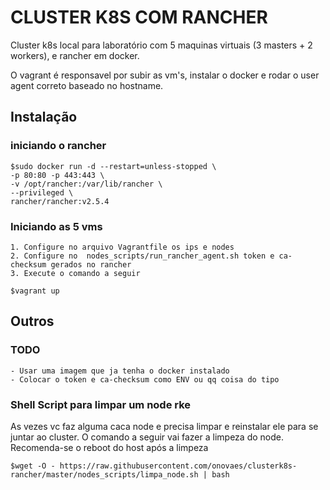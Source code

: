 # CLUSTER K8S COM RANCHER 

Cluster k8s local para laboratório com 5 maquinas virtuais (3 masters + 2 workers), e rancher em docker.

O vagrant é responsavel por subir as vm's, instalar o docker e rodar o user agent correto baseado no hostname.

## Instalação

### iniciando o rancher

    $sudo docker run -d --restart=unless-stopped \
    -p 80:80 -p 443:443 \
    -v /opt/rancher:/var/lib/rancher \
    --privileged \
    rancher/rancher:v2.5.4

### Iniciando as 5 vms

    1. Configure no arquivo Vagrantfile os ips e nodes
    2. Configure no  nodes_scripts/run_rancher_agent.sh token e ca-checksum gerados no rancher
    3. Execute o comando a seguir
    
    $vagrant up


## Outros

### TODO

    - Usar uma imagem que ja tenha o docker instalado
    - Colocar o token e ca-checksum como ENV ou qq coisa do tipo

### Shell Script para limpar um node rke

As vezes vc faz alguma caca node e precisa limpar e reinstalar ele para se juntar ao cluster. O comando a seguir vai fazer a limpeza do node. Recomenda-se o reboot do host após a limpeza

    $wget -O - https://raw.githubusercontent.com/onovaes/clusterk8s-rancher/master/nodes_scripts/limpa_node.sh | bash